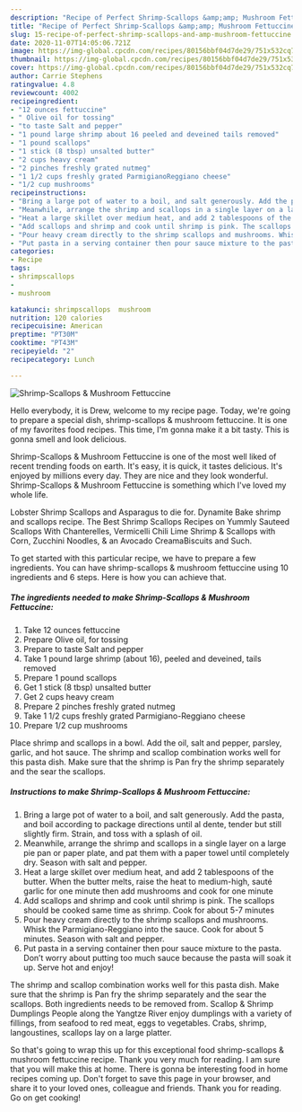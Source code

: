 ```yaml
---
description: "Recipe of Perfect Shrimp-Scallops &amp;amp; Mushroom Fettuccine"
title: "Recipe of Perfect Shrimp-Scallops &amp;amp; Mushroom Fettuccine"
slug: 15-recipe-of-perfect-shrimp-scallops-and-amp-mushroom-fettuccine
date: 2020-11-07T14:05:06.721Z
image: https://img-global.cpcdn.com/recipes/80156bbf04d7de29/751x532cq70/shrimp-scallops-mushroom-fettuccine-recipe-main-photo.jpg
thumbnail: https://img-global.cpcdn.com/recipes/80156bbf04d7de29/751x532cq70/shrimp-scallops-mushroom-fettuccine-recipe-main-photo.jpg
cover: https://img-global.cpcdn.com/recipes/80156bbf04d7de29/751x532cq70/shrimp-scallops-mushroom-fettuccine-recipe-main-photo.jpg
author: Carrie Stephens
ratingvalue: 4.8
reviewcount: 4002
recipeingredient:
- "12 ounces fettuccine"
- " Olive oil for tossing"
- "to taste Salt and pepper"
- "1 pound large shrimp about 16 peeled and deveined tails removed"
- "1 pound scallops"
- "1 stick (8 tbsp) unsalted butter"
- "2 cups heavy cream"
- "2 pinches freshly grated nutmeg"
- "1 1/2 cups freshly grated ParmigianoReggiano cheese"
- "1/2 cup mushrooms"
recipeinstructions:
- "Bring a large pot of water to a boil, and salt generously. Add the pasta, and boil according to package directions until al dente, tender but still slightly firm. Strain, and toss with a splash of oil."
- "Meanwhile, arrange the shrimp and scallops in a single layer on a large pie pan or paper plate, and pat them with a paper towel until completely dry. Season with salt and pepper."
- "Heat a large skillet over medium heat, and add 2 tablespoons of the butter. When the butter melts, raise the heat to medium-high, sauté garlic for one minute then add mushrooms and cook for one minute"
- "Add scallops and shrimp and cook until shrimp is pink. The scallops should be cooked same time as shrimp. Cook for about 5-7 minutes"
- "Pour heavy cream directly to the shrimp scallops and mushrooms. Whisk the Parmigiano-Reggiano into the sauce. Cook for about 5 minutes. Season with salt and pepper."
- "Put pasta in a serving container then pour sauce mixture to the pasta. Don’t worry about putting too much sauce because the pasta will soak it up. Serve hot and enjoy!"
categories:
- Recipe
tags:
- shrimpscallops
- 
- mushroom

katakunci: shrimpscallops  mushroom 
nutrition: 120 calories
recipecuisine: American
preptime: "PT30M"
cooktime: "PT43M"
recipeyield: "2"
recipecategory: Lunch

---
```



![Shrimp-Scallops &amp; Mushroom Fettuccine](https://img-global.cpcdn.com/recipes/80156bbf04d7de29/751x532cq70/shrimp-scallops-mushroom-fettuccine-recipe-main-photo.jpg)

Hello everybody, it is Drew, welcome to my recipe page. Today, we're going to prepare a special dish, shrimp-scallops &amp; mushroom fettuccine. It is one of my favorites food recipes. This time, I'm gonna make it a bit tasty. This is gonna smell and look delicious.

Shrimp-Scallops &amp; Mushroom Fettuccine is one of the most well liked of recent trending foods on earth. It's easy, it is quick, it tastes delicious. It's enjoyed by millions every day. They are nice and they look wonderful. Shrimp-Scallops &amp; Mushroom Fettuccine is something which I've loved my whole life.

Lobster Shrimp Scallops and Asparagus to die for. Dynamite Bake shrimp and scallops recipe. The Best Shrimp Scallops Recipes on Yummly Sauteed Scallops With Chanterelles, Vermicelli Chili Lime Shrimp &amp; Scallops with Corn, Zucchini Noodles, &amp; an Avocado CreamaBiscuits and Such.


To get started with this particular recipe, we have to prepare a few ingredients. You can have shrimp-scallops &amp; mushroom fettuccine using 10 ingredients and 6 steps. Here is how you can achieve that.

<!--inarticleads1-->

##### The ingredients needed to make Shrimp-Scallops &amp; Mushroom Fettuccine:

1. Take 12 ounces fettuccine
1. Prepare  Olive oil, for tossing
1. Prepare to taste Salt and pepper
1. Take 1 pound large shrimp (about 16), peeled and deveined, tails removed
1. Prepare 1 pound scallops
1. Get 1 stick (8 tbsp) unsalted butter
1. Get 2 cups heavy cream
1. Prepare 2 pinches freshly grated nutmeg
1. Take 1 1/2 cups freshly grated Parmigiano-Reggiano cheese
1. Prepare 1/2 cup mushrooms


Place shrimp and scallops in a bowl. Add the oil, salt and pepper, parsley, garlic, and hot sauce. The shrimp and scallop combination works well for this pasta dish. Make sure that the shrimp is Pan fry the shrimp separately and the sear the scallops. 

<!--inarticleads2-->

##### Instructions to make Shrimp-Scallops &amp; Mushroom Fettuccine:

1. Bring a large pot of water to a boil, and salt generously. Add the pasta, and boil according to package directions until al dente, tender but still slightly firm. Strain, and toss with a splash of oil.
1. Meanwhile, arrange the shrimp and scallops in a single layer on a large pie pan or paper plate, and pat them with a paper towel until completely dry. Season with salt and pepper.
1. Heat a large skillet over medium heat, and add 2 tablespoons of the butter. When the butter melts, raise the heat to medium-high, sauté garlic for one minute then add mushrooms and cook for one minute
1. Add scallops and shrimp and cook until shrimp is pink. The scallops should be cooked same time as shrimp. Cook for about 5-7 minutes
1. Pour heavy cream directly to the shrimp scallops and mushrooms. Whisk the Parmigiano-Reggiano into the sauce. Cook for about 5 minutes. Season with salt and pepper.
1. Put pasta in a serving container then pour sauce mixture to the pasta. Don’t worry about putting too much sauce because the pasta will soak it up. Serve hot and enjoy!


The shrimp and scallop combination works well for this pasta dish. Make sure that the shrimp is Pan fry the shrimp separately and the sear the scallops. Both ingredients needs to be removed from. Scallop &amp; Shrimp Dumplings People along the Yangtze River enjoy dumplings with a variety of fillings, from seafood to red meat, eggs to vegetables. Crabs, shrimp, langoustines, scallops lay on a large platter. 

So that's going to wrap this up for this exceptional food shrimp-scallops &amp; mushroom fettuccine recipe. Thank you very much for reading. I am sure that you will make this at home. There is gonna be interesting food in home recipes coming up. Don't forget to save this page in your browser, and share it to your loved ones, colleague and friends. Thank you for reading. Go on get cooking!
